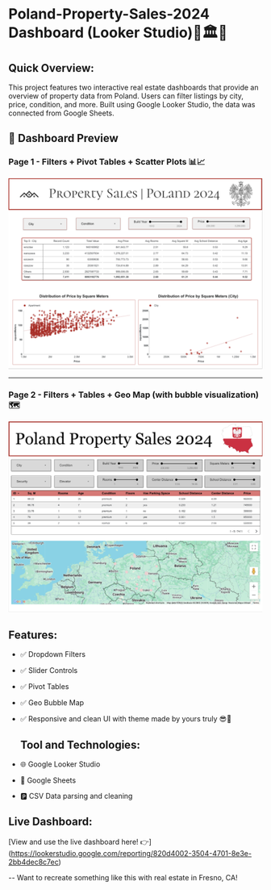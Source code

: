 # Poland-Property-Sales-2024 Dashboard (Looker Studio)🏡🏛️🕌


## Quick Overview:
This project features two interactive real estate dashboards that provide an overview of property data from Poland. Users can filter listings by city, price, condition, and more. Built using Google Looker Studio, the data was connected from Google Sheets. 

## 📸 Dashboard Preview 

### Page 1 - Filters + Pivot Tables + Scatter Plots 📊📈

![Dashboard Page 1](dashboard-page-1.png)


---

### Page 2 - Filters + Tables + Geo Map (with bubble visualization) 🗺️

![Dashboard Page 2](dashboard-page-2.png)


## Features:
- ✅ Dropdown Filters 
- ✅ Slider Controls 
- ✅ Pivot Tables 
- ✅ Geo Bubble Map 
- ✅ Responsive and clean UI with theme made by yours truly 😎🥳

  ## Tool and Technologies:
- 🌐 Google Looker Studio
- 💠 Google Sheets
- 🅿️ CSV Data parsing and cleaning 

## Live Dashboard:
[View and use the live dashboard here! 👉] (https://lookerstudio.google.com/reporting/820d4002-3504-4701-8e3e-2bb4dec8c7ec)

--
Want to recreate something like this with real estate in Fresno, CA! 
